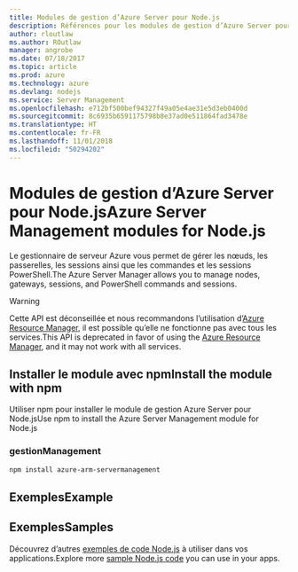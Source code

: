 ```yaml
---
title: Modules de gestion d’Azure Server pour Node.js
description: Références pour les modules de gestion d’Azure Server pour Node.js
author: rloutlaw
ms.author: ROutlaw
manager: angrobe
ms.date: 07/18/2017
ms.topic: article
ms.prod: azure
ms.technology: azure
ms.devlang: nodejs
ms.service: Server Management
ms.openlocfilehash: e712bf500bef94327f49a05e4ae31e5d3eb0400d
ms.sourcegitcommit: 8c6935b6591175798b8e37ad0e511864fad3478e
ms.translationtype: HT
ms.contentlocale: fr-FR
ms.lasthandoff: 11/01/2018
ms.locfileid: "50294202"
---
```

# <a name="azure-server-management-modules-for-nodejs"></a><span data-ttu-id="37322-103">Modules de gestion d’Azure Server pour Node.js</span><span class="sxs-lookup"><span data-stu-id="37322-103">Azure Server Management modules for Node.js</span></span>

<span data-ttu-id="37322-104">Le gestionnaire de serveur Azure vous permet de gérer les nœuds, les passerelles, les sessions ainsi que les commandes et les sessions PowerShell.</span><span class="sxs-lookup"><span data-stu-id="37322-104">The Azure Server Manager allows you to manage nodes, gateways, sessions, and PowerShell commands and sessions.</span></span>

> [!WARNING]
> <span data-ttu-id="37322-105">Cette API est déconseillée et nous recommandons l’utilisation d’[Azure Resource Manager](/javascript/api/overview/azure/resources), il est possible qu’elle ne fonctionne pas avec tous les services.</span><span class="sxs-lookup"><span data-stu-id="37322-105">This API is deprecated in favor of using the [Azure Resource Manager](/javascript/api/overview/azure/resources), and it may not work with all services.</span></span>

## <a name="install-the-module-with-npm"></a><span data-ttu-id="37322-106">Installer le module avec npm</span><span class="sxs-lookup"><span data-stu-id="37322-106">Install the module with npm</span></span>

<span data-ttu-id="37322-107">Utiliser npm pour installer le module de gestion Azure Server pour Node.js</span><span class="sxs-lookup"><span data-stu-id="37322-107">Use npm to install the Azure Server Management module for Node.js</span></span>

### <a name="management"></a><span data-ttu-id="37322-108">gestion</span><span class="sxs-lookup"><span data-stu-id="37322-108">Management</span></span>

```bash
npm install azure-arm-servermanagement
```

## <a name="example"></a><span data-ttu-id="37322-109">Exemples</span><span class="sxs-lookup"><span data-stu-id="37322-109">Example</span></span>

## <a name="samples"></a><span data-ttu-id="37322-110">Exemples</span><span class="sxs-lookup"><span data-stu-id="37322-110">Samples</span></span>

<span data-ttu-id="37322-111">Découvrez d’autres [exemples de code Node.js](https://azure.microsoft.com/resources/samples/?platform=nodejs) à utiliser dans vos applications.</span><span class="sxs-lookup"><span data-stu-id="37322-111">Explore more [sample Node.js code](https://azure.microsoft.com/resources/samples/?platform=nodejs) you can use in your apps.</span></span>